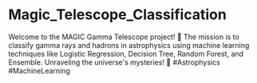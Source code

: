 # Magic_Telescope_Classification
Welcome to the MAGIC Gamma Telescope project! 🌌 The mission is to classify gamma rays and hadrons in astrophysics using machine learning techniques like Logistic Regression, Decision Tree, Random Forest, and Ensemble. Unraveling the universe's mysteries! 🚀 #Astrophysics #MachineLearning
